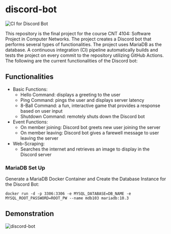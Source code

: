 # discord-bot

![CI for Discord Bot](https://github.com/RonnyFrayRegato/discord-bot/actions/workflows/ci.yml/badge.svg)

This repository is the final project for the course CNT 4104: Software Project in Computer Networks.
The project creates a Discord bot that performs several types of functionalities.
The project uses MariaDB as the database. A continuous integration (CI) pipeline automatically builds and tests
the project on every commit to the repository utilizing GitHub Actions. The following are the current functionalities of
the Discord bot:

## Functionalities

- Basic Functions:
  - Hello Command: displays a greeting to the user
  - Ping Command: pings the user and displays server latency
  - 8-Ball Command: a fun, interactive game that provides a response based on user input
  - Shutdown Command: remotely shuts down the Discord bot
- Event Functions:
  - On member joining: Discord bot greets new user joining the server
  - On member leaving: Discord bot gives a farewell message to user leaving the server
- Web-Scraping:
  - Searches the internet and retrieves an image to display in the Discord server

### MariaDB Set Up

Generate a MariaDB Docker Container and Create the Database Instance for the Discord Bot:
 ```
 docker run -d -p 3306:3306 -e MYSQL_DATABASE=DB_NAME -e MYSQL_ROOT_PASSWORD=ROOT_PW --name mdb103 mariadb:10.3
 ```
 
## Demonstration

![discord-bot](https://user-images.githubusercontent.com/71354370/202879000-b2af02d8-916e-4ad3-9ad0-35fa4952ae29.gif)
